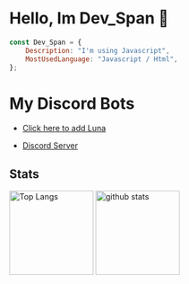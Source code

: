 <!-- You found this secret 👏 -->
<!--
    My secret things lol
    
    - I code more hours 
    - This readme.md is created using GitHub Codespaces 👀
-->

# Hello, Im Dev_Span 👏

```Javascript
const Dev_Span = {
    Description: "I'm using Javascript",
    MostUsedLanguage: "Javascript / Html",
};
```
# My Discord Bots

<!--- [My Site](https://dev-span.github.io/) -->

- [Click here to add Luna](https://discord.com/api/oauth2/authorize?client_id=723927058870304869&permissions=8&scope=bot%20applications.commands&response_type=code&redirect_uri=https%3A%2F%2Fdiscord.com%2Finvite%2FexkAV5B9ez)

- [Discord Server](https://discord.gg/exkAV5B9ez)

## Stats
<p align="left"> 
  <img alt="Top Langs" height="150px" src="https://github-readme-stats.vercel.app/api/top-langs/?username=Dev-Span&layout=compact&show_icons=true&theme=dark" />
  <img alt="github stats" height="150px" src="https://github-readme-stats.vercel.app/api?username=Dev-Span&theme=dark&show_icons=ture" />
</p>
